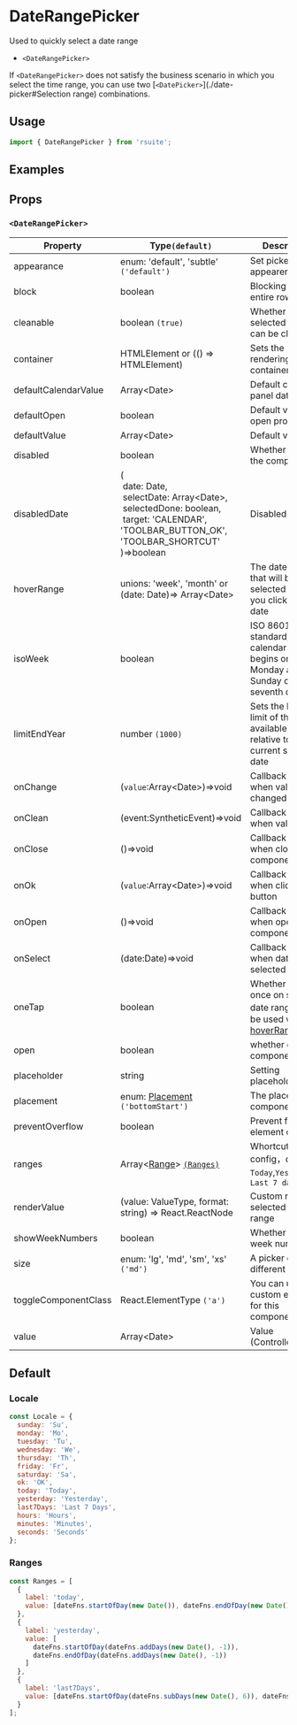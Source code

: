 # DateRangePicker

Used to quickly select a date range

- `<DateRangePicker>`

If `<DateRangePicker>` does not satisfy the business scenario in which you select the time range, you can use two [`<DatePicker>`](./date-picker#Selection range) combinations.

## Usage

```js
import { DateRangePicker } from 'rsuite';
```

## Examples

<!--{demo}-->

## Props

### `<DateRangePicker>`

| Property             | Type`(default)`                                                                                                                                                                          | Description                                                                             |
| -------------------- | ---------------------------------------------------------------------------------------------------------------------------------------------------------------------------------------- | --------------------------------------------------------------------------------------- |
| appearance           | enum: 'default', 'subtle' `('default')`                                                                                                                                                  | Set picker appearence                                                                   |
| block                | boolean                                                                                                                                                                                  | Blocking an entire row                                                                  |
| cleanable            | boolean `(true)`                                                                                                                                                                         | Whether the selected value can be cleared                                               |
| container            | HTMLElement or (() => HTMLElement)                                                                                                                                                       | Sets the rendering container                                                            |
| defaultCalendarValue | Array&lt;Date&gt;                                                                                                                                                                        | Default calendar panel date                                                             |
| defaultOpen          | boolean                                                                                                                                                                                  | Default value of open property                                                          |
| defaultValue         | Array&lt;Date&gt;                                                                                                                                                                        | Default value                                                                           |
| disabled             | boolean                                                                                                                                                                                  | Whether disabled the component                                                          |
| disabledDate         | (<br/>&nbsp;date: Date,<br/>&nbsp;selectDate: Array&lt;Date&gt;,<br/>&nbsp;selectedDone: boolean, <br/>&nbsp;target: 'CALENDAR', 'TOOLBAR_BUTTON_OK', 'TOOLBAR_SHORTCUT' <br/>)=>boolean | Disabled data                                                                           |
| hoverRange           | unions: 'week', 'month' or (date: Date)=> Array&lt;Date&gt;                                                                                                                              | The date range that will be selected when you click on the date                         |
| isoWeek              | boolean                                                                                                                                                                                  | ISO 8601 standard, each calendar week begins on Monday and Sunday on the seventh day    |
| limitEndYear         | number `(1000)`                                                                                                                                                                          | Sets the lower limit of the available year relative to the current selection date       |
| onChange             | (`value`:Array&lt;Date&gt;)=>void                                                                                                                                                        | Callback fired when value changed                                                       |
| onClean              | (event:SyntheticEvent)=>void                                                                                                                                                             | Callback fired when value clean                                                         |
| onClose              | ()=>void                                                                                                                                                                                 | Callback fired when close component                                                     |
| onOk                 | (`value`:Array&lt;Date&gt;)=>void                                                                                                                                                        | Callback fired when clicked OK button                                                   |
| onOpen               | ()=>void                                                                                                                                                                                 | Callback fired when open component                                                      |
| onSelect             | (date:Date)=>void                                                                                                                                                                        | Callback fired when date is selected                                                    |
| oneTap               | boolean                                                                                                                                                                                  | Whether to click once on selected date range，Can be used with [hoverRange](#clickmode) |
| open                 | boolean                                                                                                                                                                                  | whether open the component                                                              |
| placeholder          | string                                                                                                                                                                                   | Setting placeholders                                                                    |
| placement            | enum: [Placement](#types) `('bottomStart')`                                                                                                                                              | The placement of component                                                              |
| preventOverflow      | boolean                                                                                                                                                                                  | Prevent floating element overflow                                                       |
| ranges               | Array<[Range](#types)> [`(Ranges)`](#Ranges)                                                                                                                                             | Whortcut config，defeult: `Today`,`Yesterday`，`Last 7 days`                            |
| renderValue          | (value: ValueType, format: string) => React.ReactNode                                                                                                                                    | Custom render selected date range                                                       |
| showWeekNumbers      | boolean                                                                                                                                                                                  | Whether to show week numbers                                                            |
| size                 | enum: 'lg', 'md', 'sm', 'xs' `('md')`                                                                                                                                                    | A picker can have different sizes                                                       |
| toggleComponentClass | React.ElementType `('a')`                                                                                                                                                                | You can use a custom element for this component                                         |
| value                | Array&lt;Date&gt;                                                                                                                                                                        | Value (Controlled)                                                                      |

## Default

### Locale

```js
const Locale = {
  sunday: 'Su',
  monday: 'Mo',
  tuesday: 'Tu',
  wednesday: 'We',
  thursday: 'Th',
  friday: 'Fr',
  saturday: 'Sa',
  ok: 'OK',
  today: 'Today',
  yesterday: 'Yesterday',
  last7Days: 'Last 7 Days',
  hours: 'Hours',
  minutes: 'Minutes',
  seconds: 'Seconds'
};
```

### Ranges

```js
const Ranges = [
  {
    label: 'today',
    value: [dateFns.startOfDay(new Date()), dateFns.endOfDay(new Date())]
  },
  {
    label: 'yesterday',
    value: [
      dateFns.startOfDay(dateFns.addDays(new Date(), -1)),
      dateFns.endOfDay(dateFns.addDays(new Date(), -1))
    ]
  },
  {
    label: 'last7Days',
    value: [dateFns.startOfDay(dateFns.subDays(new Date(), 6)), dateFns.endOfDay(new Date())]
  }
];
```
